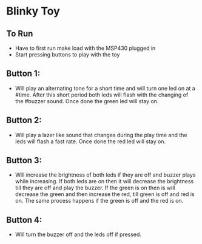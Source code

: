 # Blinky Toy

## To Run
* Have to first run make load with the MSP430 plugged in
* Start pressing buttons to play with the toy

## Button 1:
* Will play an alternating tone for a short time and will turn one led on at a
#time. After this short period both leds will flash with the changing of the
#buzzer sound. Once done the green led will stay on.

## Button 2:
* Will play a lazer like sound that changes during the play time and the leds
will flash a fast rate. Once done the red led will stay on.

## Button 3:
* Will increase the brightness of both leds if they are off and buzzer plays
while increasing. If both leds are on then it will decrease the brightness
till they are off and play the buzzer. If the green is on then is will
decrease the green and then increase the red, till green is off and red is
on. The same process happens if the green is off and the red is on.

## Button 4:
* Will turn the buzzer off and the leds off if pressed.
